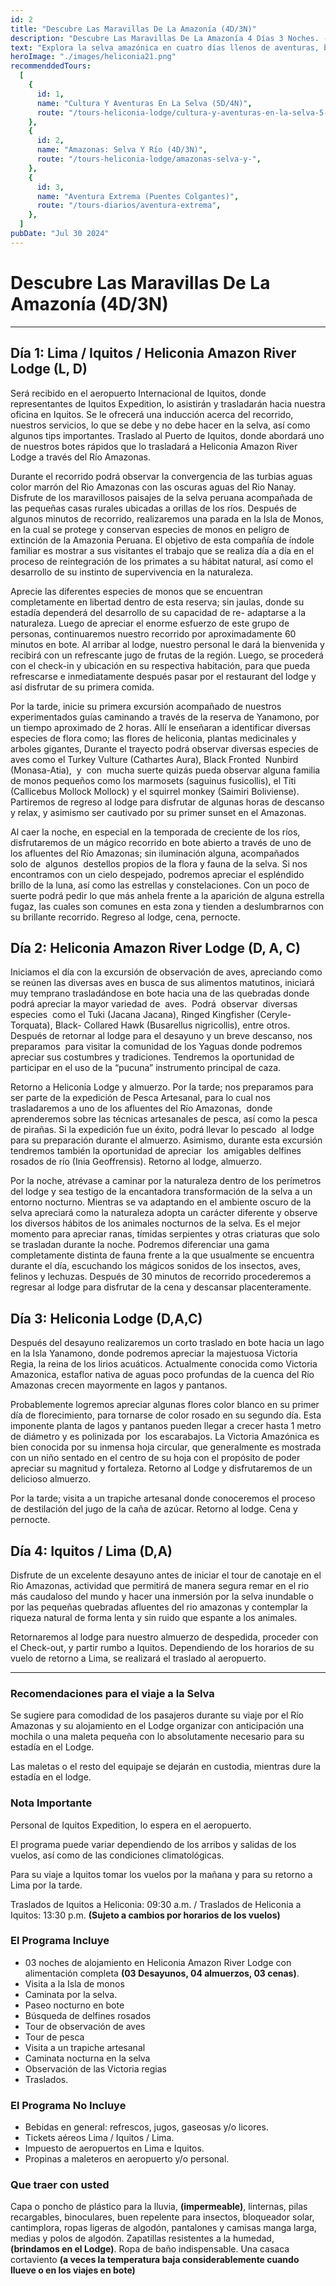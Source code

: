 ```yaml
---
id: 2
title: "Descubre Las Maravillas De La Amazonía (4D/3N)"
description: "Descubre Las Maravillas De La Amazonía 4 Días 3 Noches. - Heliconia Lodge"
text: "Explora la selva amazónica en cuatro días llenos de aventuras, biodiversidad y experiencias inolvidables."
heroImage: "./images/heliconia21.png"
recommenddedTours:
  [
    {
      id: 1,
      name: "Cultura Y Aventuras En La Selva (5D/4N)",
      route: "/tours-heliconia-lodge/cultura-y-aventuras-en-la-selva-5-dias-4-noches",
    },
    {
      id: 2,
      name: "Amazonas: Selva Y Río (4D/3N)",
      route: "/tours-heliconia-lodge/amazonas-selva-y-",
    },
    {
      id: 3,
      name: "Aventura Extrema (Puentes Colgantes)",
      route: "/tours-diarios/aventura-extrema",
    },
  ]
pubDate: "Jul 30 2024"
---
```


# Descubre Las Maravillas De La Amazonía (4D/3N)

---

## Día 1: Lima / Iquitos / Heliconia Amazon River Lodge (L, D)

Será recibido en el aeropuerto Internacional de Iquitos, donde representantes de Iquitos Expedition, lo asistirán y trasladarán hacia nuestra oficina en Iquitos. Se le ofrecerá una inducción acerca del recorrido, nuestros servicios, lo que se debe y no debe hacer en la selva, así como algunos tips importantes. Traslado al Puerto de Iquitos, donde abordará uno de nuestros botes rápidos que lo trasladará a Heliconia Amazon River Lodge a través del Río Amazonas.

Durante el recorrido podrá observar la convergencia de las turbias aguas color marrón del Rio Amazonas con las oscuras aguas del Rio Nanay. Disfrute de los maravillosos paisajes de la selva peruana acompañada de las pequeñas casas rurales ubicadas a orillas de los ríos. Después de algunos minutos de recorrido, realizaremos una parada en la Isla de Monos, en la cual se protege y conservan especies de monos en peligro de extinción de la Amazonia Peruana. El objetivo de esta compañía de índole familiar es mostrar a sus visitantes el trabajo que se realiza día a día en el proceso de reintegración de los primates a su hábitat natural, así como el desarrollo de su instinto de supervivencia en la naturaleza.

Aprecie las diferentes especies de monos que se encuentran completamente en libertad dentro de esta reserva; sin jaulas, donde su estadía dependerá del desarrollo de su capacidad de re- adaptarse a la naturaleza. Luego de apreciar el enorme esfuerzo de este grupo de personas, continuaremos nuestro recorrido por aproximadamente 60 minutos en bote. Al arribar al lodge, nuestro personal le dará la bienvenida y recibirá con un refrescante jugo de frutas de la región. Luego, se procederá con el check-in y ubicación en su respectiva habitación, para que pueda refrescarse e inmediatamente después pasar por el restaurant del lodge y así disfrutar de su primera comida.

Por la tarde, inicie su primera excursión acompañado de nuestros experimentados guías caminando a través de la reserva de Yanamono, por un tiempo aproximado de 2 horas. Allí le enseñaran a identificar diversas especies de flora como; las flores de heliconia, plantas medicinales y arboles gigantes, Durante el trayecto podrá observar diversas especies de aves como el Turkey Vulture (Cathartes Aura), Black Fronted  Nunbird  (Monasa-Atia),  y  con  mucha suerte quizás pueda observar alguna familia de monos pequeños como los marmosets (saguinus fusicollis), el Titi (Callicebus Mollock Mollock) y el squirrel monkey (Saimiri Boliviense). Partiremos de regreso al lodge para disfrutar de algunas horas de descanso y relax, y asimismo ser cautivado por su primer sunset en el Amazonas.

Al caer la noche, en especial en la temporada de creciente de los ríos, disfrutaremos de un mágico recorrido en bote abierto a través de uno de los afluentes del Río Amazonas; sin iluminación alguna, acompañados solo de  algunos  destellos propios de la flora y fauna de la selva. Si nos encontramos con un cielo despejado, podremos apreciar el espléndido brillo de la luna, así como las estrellas y constelaciones. Con un poco de suerte podrá pedir lo que más anhela frente a la aparición de alguna estrella fugaz, las cuales son comunes en esta zona y tienden a deslumbrarnos con su brillante recorrido. Regreso al lodge, cena, pernocte.

## Día 2: Heliconia Amazon River Lodge (D, A, C)

Iniciamos el día con la excursión de observación de aves, apreciando como se reúnen las diversas aves en busca de sus alimentos matutinos, iniciará muy temprano trasladándose en bote hacia una de las quebradas donde podrá apreciar la mayor variedad de  aves.  Podrá  observar  diversas  especies  como el Tuki (Jacana Jacana), Ringed Kingfisher (Ceryle-Torquata), Black- Collared Hawk (Busarellus nigricollis), entre otros. Después de retornar al lodge para el desayuno y un breve descanso, nos preparamos  para visitar la comunidad de los Yaguas donde podremos apreciar sus costumbres y tradiciones. Tendremos la oportunidad de participar en el uso de la “pucuna” instrumento principal de caza.

Retorno a Heliconia Lodge y almuerzo. Por la tarde; nos preparamos para ser parte de la expedición de Pesca Artesanal, para lo cual nos trasladaremos a uno de los afluentes del Río Amazonas,  donde aprenderemos sobre las técnicas artesanales de pesca, así como la pesca de pirañas. Si la expedición fue un éxito, podrá llevar lo pescado  al lodge para su preparación durante el almuerzo. Asimismo, durante esta excursión tendremos también la oportunidad de apreciar  los  amigables delfines rosados de río (Inia Geoffrensis). Retorno al lodge, almuerzo.

Por la noche, atrévase a caminar por la naturaleza dentro de los perímetros del lodge y sea testigo de la encantadora transformación de la selva a un entorno nocturno. Mientras se va adaptando en el ambiente oscuro de la selva apreciará como la naturaleza adopta un carácter diferente y observe los diversos hábitos de los animales nocturnos de la selva. Es el mejor momento para apreciar ranas, tímidas serpientes y otras criaturas que solo se trasladan durante la noche. Podremos diferenciar una gama completamente distinta de fauna frente a la que usualmente se encuentra durante el día, escuchando los mágicos sonidos de los insectos, aves, felinos y lechuzas. Después de 30 minutos de recorrido procederemos a regresar al lodge para disfrutar de la cena y descansar placenteramente.

## Día 3: Heliconia Lodge (D,A,C)

Después del desayuno realizaremos un corto traslado en bote hacia un lago en la Isla Yanamono, donde podremos apreciar la majestuosa Victoria Regia, la reina de los lirios acuáticos. Actualmente conocida como Victoria Amazonica, estaflor nativa de aguas poco profundas de la cuenca del Río Amazonas crecen mayormente en lagos y pantanos.

Probablemente logremos apreciar algunas flores color blanco en su primer día de florecimiento, para tornarse de color rosado en su segundo día. Esta imponente planta de lagos y pantanos pueden llegar a crecer hasta 1 metro de diámetro y es polinizada por  los escarabajos. La Victoria Amazónica es bien conocida por su inmensa hoja circular, que generalmente es mostrada con un niño sentado en el centro de su hoja con el propósito de poder apreciar su magnitud y fortaleza. Retorno al Lodge y disfrutaremos de un delicioso almuerzo.

Por la tarde; visita a un trapiche artesanal donde conoceremos el proceso de destilación del jugo de la caña de azúcar.
Retorno al lodge. Cena y pernocte.

## Día 4: Iquitos / Lima (D,A)

Disfrute de un excelente desayuno antes de iniciar el tour de canotaje en el Rio Amazonas, actividad que permitirá de manera segura remar en el rio más caudaloso del mundo y hacer una inmersión por la selva inundable o por las pequeñas quebradas afluentes del rio amazonas y contemplar la riqueza natural de forma lenta y sin ruido que espante a los animales.

Retornaremos al lodge para nuestro almuerzo de despedida, proceder con el Check-out, y partir rumbo a Iquitos. Dependiendo de los horarios de su vuelo de retorno a Lima, se realizará el traslado al aeropuerto.

---

### Recomendaciones para el viaje a la Selva

Se sugiere para comodidad de los pasajeros durante su viaje por el Río Amazonas y su alojamiento en el Lodge organizar con anticipación una mochila o una maleta pequeña con lo absolutamente necesario para su estadía en el Lodge.

Las maletas o el resto del equipaje se dejarán en custodia, mientras dure la estadía en el lodge.

### Nota Importante

Personal de Iquitos Expedition, lo espera en el aeropuerto.

El programa puede variar dependiendo de los arribos y salidas de los vuelos, así como de las condiciones climatológicas.

Para su viaje a Iquitos tomar los vuelos por la mañana y para su retorno a Lima por la tarde.

Traslados de Iquitos a Heliconia: 09:30 a.m. / Traslados de Heliconia a Iquitos: 13:30 p.m. **(Sujeto a cambios por horarios de los vuelos)**

### El Programa Incluye

- 03 noches de alojamiento en Heliconia Amazon River Lodge con alimentación completa **(03 Desayunos, 04 almuerzos, 03 cenas)**.
- Visita a la Isla de monos
- Caminata por la selva.
- Paseo nocturno en bote
- Búsqueda de delfines rosados
- Tour de observación de aves
- Tour de pesca
- Visita a un trapiche artesanal
- Caminata nocturna en la selva
- Observación de las Victoria regias
- Traslados.

### El Programa No Incluye

- Bebidas en general: refrescos, jugos, gaseosas y/o licores.
- Tickets aéreos Lima / Iquitos / Lima.
- Impuesto de aeropuertos en Lima e Iquitos.
- Propinas a maleteros en aeropuerto y/o personal.

### Que traer con usted

Capa o poncho de plástico para la lluvia, **(impermeable)**, linternas, pilas recargables, binoculares, buen repelente para insectos, bloqueador solar, cantimplora, ropas ligeras de algodón, pantalones y camisas manga larga, medias y polos de algodón. Zapatillas resistentes a la humedad, **(brindamos en el Lodge)**. Ropa de baño indispensable. Una casaca cortaviento **(a veces la temperatura baja considerablemente cuando llueve o en los viajes en bote)**
